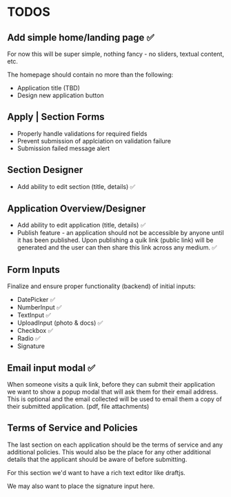 # TODOS

## Add simple home/landing page ✅

For now this will be super simple, nothing fancy - no sliders, textual content, etc.

The homepage should contain no more than the following:

- Application title (TBD)
- Design new application button

## Apply | Section Forms

- Properly handle validations for required fields
- Prevent submission of applciation on validation failure
- Submission failed message alert

## Section Designer

- Add ability to edit section (title, details) ✅

## Application Overview/Designer

- Add ability to edit application (title, details) ✅
- Publish feature - an application should not be accessible by anyone until it has been published. Upon publishing a quik link (public link) will be generated and the user can then share this link across any medium. ✅

## Form Inputs

Finalize and ensure proper functionality (backend) of initial inputs:

- DatePicker ✅
- NumberInput ✅
- TextInput ✅
- UploadInput (photo & docs) ✅
- Checkbox ✅
- Radio ✅
- Signature

## Email input modal ✅

When someone visits a quik link, before they can submit their application we want to show
a popup modal that will ask them for their email address. This is optional and the email collected
will be used to email them a copy of their submitted application. (pdf, file attachments)

## Terms of Service and Policies

The last section on each application should be the terms of service and any additional policies. This would also be the place for any other additional details that the applicant should be aware of before submitting.

For this section we'd want to have a rich text editor like draftjs.

We may also want to place the signature input here.
